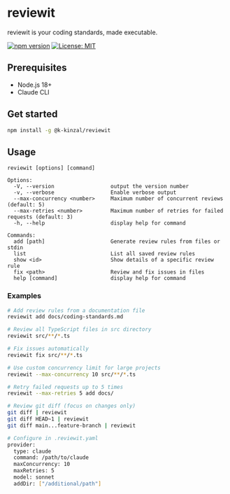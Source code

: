 # reviewit

reviewit is your coding standards, made executable.

[![npm version](https://badge.fury.io/js/reviewit.svg)](https://badge.fury.io/js/reviewit)
[![License: MIT](https://img.shields.io/badge/License-MIT-yellow.svg)](https://opensource.org/licenses/MIT)

## Prerequisites

- Node.js 18+
- Claude CLI

## Get started

```bash
npm install -g @k-kinzal/reviewit
```

## Usage

```
reviewit [options] [command]

Options:
  -V, --version                  output the version number
  -v, --verbose                  Enable verbose output
  --max-concurrency <number>     Maximum number of concurrent reviews (default: 5)
  --max-retries <number>         Maximum number of retries for failed requests (default: 3)
  -h, --help                     display help for command

Commands:
  add [path]                     Generate review rules from files or stdin
  list                           List all saved review rules
  show <id>                      Show details of a specific review rule
  fix <path>                     Review and fix issues in files
  help [command]                 display help for command
```

### Examples

```bash
# Add review rules from a documentation file
reviewit add docs/coding-standards.md

# Review all TypeScript files in src directory
reviewit src/**/*.ts

# Fix issues automatically
reviewit fix src/**/*.ts

# Use custom concurrency limit for large projects
reviewit --max-concurrency 10 src/**/*.ts

# Retry failed requests up to 5 times
reviewit --max-retries 5 add docs/

# Review git diff (focus on changes only)
git diff | reviewit
git diff HEAD~1 | reviewit
git diff main...feature-branch | reviewit

# Configure in .reviewit.yaml
provider:
  type: claude
  command: /path/to/claude
  maxConcurrency: 10
  maxRetries: 5
  model: sonnet
  addDir: ["/additional/path"]
```